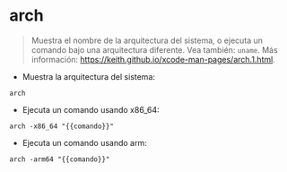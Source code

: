 # arch

> Muestra el nombre de la arquitectura del sistema, o ejecuta un comando bajo una arquitectura diferente.
> Vea también: `uname`.
> Más información: <https://keith.github.io/xcode-man-pages/arch.1.html>.

- Muestra la arquitectura del sistema:

`arch`

- Ejecuta un comando usando x86_64:

`arch -x86_64 "{{comando}}"`

- Ejecuta un comando usando arm:

`arch -arm64 "{{comando}}"`
